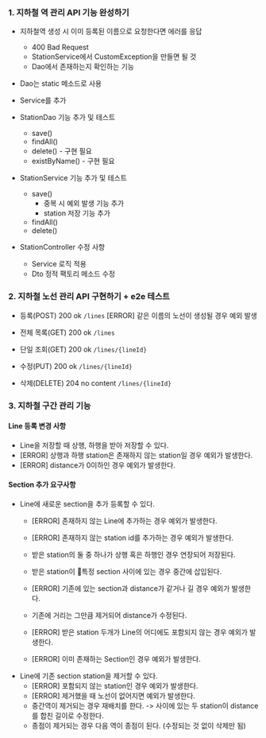 ### 1. 지하철 역 관리 API 기능 완성하기
- 지하철역 생성 시 이미 등록된 이름으로 요청한다면 에러를 응답
  - 400 Bad Request
  - StationService에서 CustomException을 만들면 될 것
  - Dao에서 존재하는지 확인하는 기능

- Dao는 static 메소드로 사용
- Service를 추가


- StationDao 기능 추가 및 테스트
  - save()
  - findAll()
  - delete() - 구현 필요
  - existByName() - 구현 필요
- StationService 기능 추가 및 테스트
  - save()
    - 중복 시 예외 발생 기능 추가
    - station 저장 기능 추가
  - findAll()
  - delete()
- StationController 수정 사항
  - Service 로직 적용
  - Dto 정적 팩토리 메소드 수정

### 2. 지하철 노선 관리 API 구현하기 + e2e 테스트
- 등록(POST) 200 ok
  `/lines`
  [ERROR] 같은 이름의 노선이 생성될 경우 예외 발생

- 전체 목록(GET) 200 ok
  `/lines`

- 단일 조회(GET) 200 ok
  `/lines/{lineId}`

- 수정(PUT) 200 ok
  `/lines/{lineId}`

- 삭제(DELETE) 204 no content
  `/lines/{lineId}`

### 3. 지하철 구간 관리 기능

#### Line 등록 변경 사항
- Line을 저장할 때 상행, 하행을 받아 저장할 수 있다.
- [ERROR] 상행과 하행 station은 존재하지 않는 station일 경우 예외가 발생한다.
- [ERROR] distance가 0이하인 경우 예외가 발생한다.

#### Section 추가 요구사항
- Line에 새로운 section을 추가 등록할 수 있다.
  - [ERROR] 존재하지 않는 Line에 추가하는 경우 예외가 발생한다.
  - [ERROR] 존재하지 않는 station id를 추가하는 경우 예외가 발생한다.
  - 받은 station의 둘 중 하나가 상행 혹은 하행인 경우 연장되어 저장된다.

  - 받은 station이 특정 section 사이에 있는 경우 중간에 삽입된다.
  - [ERROR] 기존에 있는 section과 distance가 같거나 길 경우 예외가 발생한다.
  - 기존에 거리는 그만큼 제거되어 distance가 수정된다.

  - [ERROR] 받은 station 두개가 Line의 어디에도 포함되지 않는 경우 예외가 발생한다.
  - [ERROR] 이미 존재하는 Section인 경우 예외가 발생한다.
- Line에 기존 section station을 제거할 수 있다.
  - [ERROR] 포함되지 않는 station인 경우 예외가 발생한다.
  - [ERROR] 제거했을 때 노선이 없어지면 예외가 발생한다.
  - 중간역이 제거되는 경우 재배치를 한다. -> 사이에 있는 두 station이 distance를 합친 길이로 수정한다.
  - 종점이 제거되는 경우 다음 역이 종점이 된다. (수정되는 것 없이 삭제만 됨)
